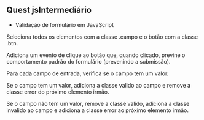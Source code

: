 ## Quest jsIntermediário

* Validação de formulário em JavaScript

Seleciona todos os elementos com a classe .campo e o botão com a classe .btn.

Adiciona um evento de clique ao botão que, quando clicado, previne o comportamento padrão do formulário (prevenindo a submissão).

Para cada campo de entrada, verifica se o campo tem um valor.

Se o campo tem um valor, adiciona a classe valido ao campo e remove a classe error do próximo elemento irmão.

Se o campo não tem um valor, remove a classe valido, adiciona a classe invalido ao campo e adiciona a classe error ao próximo elemento irmão.
